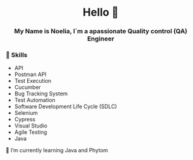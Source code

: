 <h1 align="center">Hello 👋</h1>
<h3 align="center">My Name is Noelia, I´m a apassionate Quality control (QA) Engineer</h3>

### 💬 Skills

* API
* Postman API
* Test Execution
* Cucumber
* Bug Tracking System
* Test Automation
* Software Development Life Cycle (SDLC)
* Selenium
* Cypress
* Visual Studio
* Agile Testing
* Java

 🌱 I’m currently learning Java and Phytom
